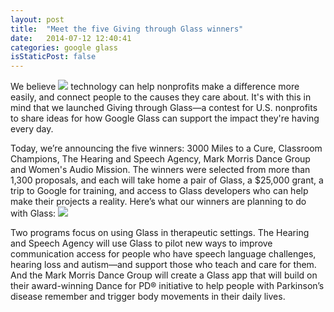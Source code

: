 ```yaml
---
layout: post
title:  "Meet the five Giving through Glass winners"
date:   2014-07-12 12:40:41
categories: google glass
isStaticPost: false
---
```


We believe 
<img class="img-responsive" src="http://1.bp.blogspot.com/-Fi1yYnJPsGc/U7zZ4rMSaBI/AAAAAAAAO3w/XUiJJM46Rmo/s1600/Parlaympic+Godl+Medalist+Josh+Sweeney+visits+Waller,+TX+school3.jpg">
technology can help nonprofits make a difference more easily, and connect people to the causes they care about. It's with this in mind that we launched Giving through Glass—a contest for U.S. nonprofits to share ideas for how Google Glass can support the impact they're having every day.

Today, we’re announcing the five winners: 3000 Miles to a Cure, Classroom Champions, The Hearing and Speech Agency, Mark Morris Dance Group and Women's Audio Mission. The winners were selected from more than 1,300 proposals, and each will take home a pair of Glass, a $25,000 grant, a trip to Google for training, and access to Glass developers who can help make their projects a reality. Here’s what our winners are planning to do with Glass:
<img class="img-responsive feature-image" src="http://1.bp.blogspot.com/-WJ3AQCHASDc/U6m_3Mc9KFI/AAAAAAAAOxI/s0vh0xzKxNU/s1600/Image1.JPG">

Two programs focus on using Glass in therapeutic settings. The Hearing and Speech Agency will use Glass to pilot new ways to improve communication access for people who have speech language challenges, hearing loss and autism—and support those who teach and care for them. And the Mark Morris Dance Group will create a Glass app that will build on their award-winning Dance for PD® initiative to help people with Parkinson’s disease remember and trigger body movements in their daily lives.